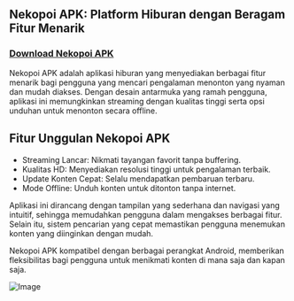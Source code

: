 ## Nekopoi APK: Platform Hiburan dengan Beragam Fitur Menarik  

### [Download Nekopoi APK](https://shorturl.at/lcoBh)

Nekopoi APK adalah aplikasi hiburan yang menyediakan berbagai fitur menarik bagi pengguna yang mencari pengalaman menonton yang nyaman dan mudah diakses. Dengan desain antarmuka yang ramah pengguna, aplikasi ini memungkinkan streaming dengan kualitas tinggi serta opsi unduhan untuk menonton secara offline.  

## Fitur Unggulan Nekopoi APK  
- Streaming Lancar: Nikmati tayangan favorit tanpa buffering.  
- Kualitas HD: Menyediakan resolusi tinggi untuk pengalaman terbaik.  
- Update Konten Cepat: Selalu mendapatkan pembaruan terbaru.  
- Mode Offline: Unduh konten untuk ditonton tanpa internet.  

Aplikasi ini dirancang dengan tampilan yang sederhana dan navigasi yang intuitif, sehingga memudahkan pengguna dalam mengakses berbagai fitur. Selain itu, sistem pencarian yang cepat memastikan pengguna menemukan konten yang diinginkan dengan mudah.  

Nekopoi APK kompatibel dengan berbagai perangkat Android, memberikan fleksibilitas bagi pengguna untuk menikmati konten di mana saja dan kapan saja.

![Image](https://github.com/user-attachments/assets/ac2bbf07-dacd-4cd4-9b4d-dc94dbae76bc)

